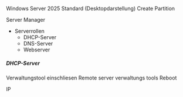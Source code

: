 Windows Server 2025 Standard (Desktopdarstellung)
Create Partition

Server Manager
* Serverrollen
	* DHCP-Server
	* DNS-Server
	* Webserver

##### DHCP-Server
Verwaltungstool einschliesen
Remote server verwaltungs tools
Reboot

IP

